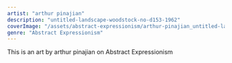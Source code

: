 ```yaml
---
artist: "arthur pinajian"
description: "untitled-landscape-woodstock-no-d153-1962"
coverImage: "/assets/abstract-expressionism/arthur-pinajian_untitled-landscape-woodstock-no-d153-1962.jpg"
genre: "Abstract Expressionism"
---
```

This is an art by arthur pinajian on Abstract Expressionism


